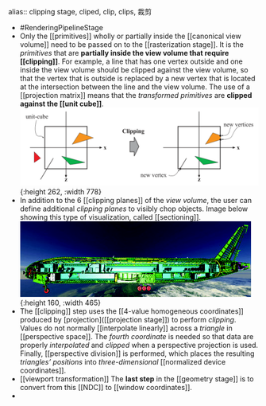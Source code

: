 alias:: clipping stage, cliped, clip, clips, 裁剪

- #RenderingPipelineStage
- Only the [[primitives]] wholly or partially inside the [[canonical view volume]] need to be passed on to the [[rasterization stage]]. 
  It is the *primitives* that are **partially inside the view volume that require [[clipping]]**. For example, a line that has one vertex outside and one inside the view volume should be clipped against the view volume, so that the vertex that is outside is replaced by a new vertex that is located at the intersection between the line and the view volume. 
  The use of a [[projection matrix]] means that the *transformed primitives* are **clipped against the [[unit cube]]**.
  ![image.png](../assets/image_1691845716586_0.png){:height 262, :width 778}
- In addition to the $6$ [[clipping planes]] of the *view volume*, the user can define additional *clipping planes* to visibly chop objects. Image below showing this type of visualization, called [[sectioning]].
  ![image.png](../assets/image_1691845899837_0.png){:height 160, :width 465}
- The [[clipping]] step uses the [[4-value homogeneous coordinates]] produced by [projection]([[projection stage]]) to perform *clipping*. 
  Values do not normally [[interpolate linearly]] across a *triangle* in [[perspective space]]. The *fourth coordinate* is needed so that data are properly *interpolated* and *clipped* when a perspective projection is used. 
  Finally, [[perspective division]] is performed, which places the resulting *triangles’ positions* into *three-dimensional* [[normalized device coordinates]].
- [[viewport transformation]]
  The **last step** in the [[geometry stage]] is to convert from this [[NDC]] to [[window coordinates]].
-
